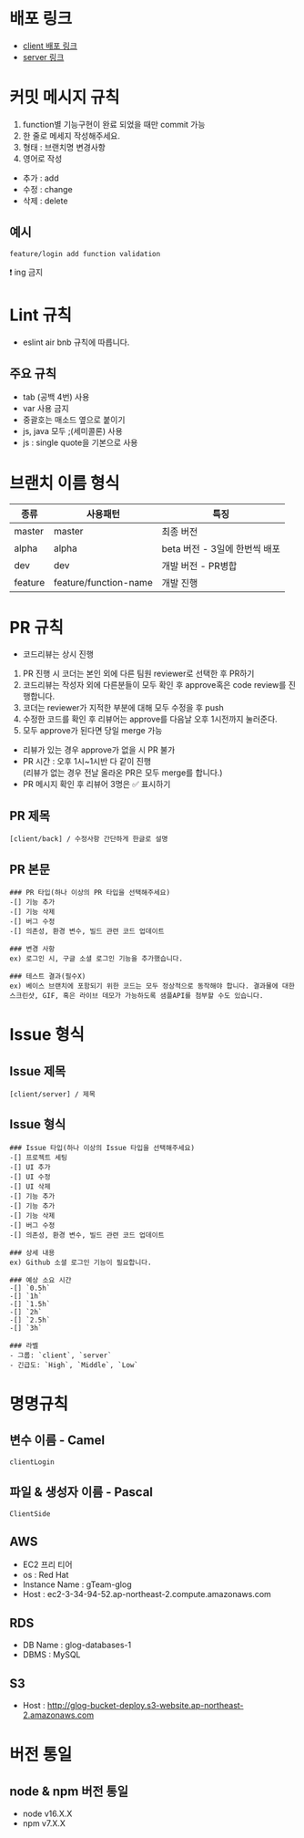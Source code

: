 # 배포 링크
* [client 배포 링크](http://glog-s3-bucket.s3-website.ap-northeast-2.amazonaws.com/)
* [server  링크](http://ec2-3-34-177-235.ap-northeast-2.compute.amazonaws.com:8080/login?from=%2F)

# 커밋 메시지 규칙
1. function별 기능구현이 완료 되었을 때만 commit 가능
2. 한 줄로 메세지 작성해주세요.
3. 형태 : 브랜치명 변경사항
4. 영어로 작성
- 추가 : add
- 수정 : change
- 삭제 : delete 
## 예시
```
feature/login add function validation
``` 
❗ ing 금지

# Lint 규칙
- eslint air bnb 규칙에 따릅니다.
## 주요 규칙
- tab (공백 4번) 사용
- var 사용 금지
- 중괄호는 매소드 옆으로 붙이기
- js, java 모두 ;(세미콜론) 사용
- js : single quote을 기본으로 사용

# 브랜치 이름 형식
|종류|사용패턴|특징|
|------|---|---|
|master|master|최종 버전|
|alpha|alpha|beta 버전 - 3일에 한번씩 배포|
|dev|dev|개발 버전 - PR병합|
|feature|feature/function-name|개발 진행|

# PR 규칙
- 코드리뷰는 상시 진행
1. PR 진행 시 코더는 본인 외에 다른 팀원 reviewer로 선택한 후 PR하기
2. 코드리뷰는 작성자 외에 다른분들이 모두 확인 후 approve혹은 code review를 진행합니다.
3. 코더는 reviewer가 지적한 부분에 대해 모두 수정을 후 push
4. 수정한 코드를 확인 후 리뷰어는 approve를 다음날 오후 1시전까지 눌러준다.
5. 모두 approve가 된다면 당일 merge 가능

- 리뷰가 있는 경우 approve가 없을 시 PR 불가
- PR 시간 : 오후 1시~1시반 다 같이 진행<br>
  (리뷰가 없는 경우 전날 올라온 PR은 모두 merge를 합니다.) 
- PR 메시지 확인 후 리뷰어 3명은 ✅ 표시하기

## PR 제목
```
[client/back] / 수정사항 간단하게 한글로 설명
```
## PR 본문
```
### PR 타입(하나 이상의 PR 타입을 선택해주세요)
-[] 기능 추가
-[] 기능 삭제
-[] 버그 수정
-[] 의존성, 환경 변수, 빌드 관련 코드 업데이트

### 변경 사항
ex) 로그인 시, 구글 소셜 로그인 기능을 추가했습니다.

### 테스트 결과(필수X)
ex) 베이스 브랜치에 포함되기 위한 코드는 모두 정상적으로 동작해야 합니다. 결과물에 대한 스크린샷, GIF, 혹은 라이브 데모가 가능하도록 샘플API를 첨부할 수도 있습니다.
```

# Issue 형식
## Issue 제목
```
[client/server] / 제목
```
## Issue 형식
```
### Issue 타입(하나 이상의 Issue 타입을 선택해주세요)
-[] 프로젝트 세팅
-[] UI 추가
-[] UI 수정
-[] UI 삭제
-[] 기능 추가
-[] 기능 추가
-[] 기능 삭제
-[] 버그 수정
-[] 의존성, 환경 변수, 빌드 관련 코드 업데이트

### 상세 내용
ex) Github 소셜 로그인 기능이 필요합니다.

### 예상 소요 시간
-[] `0.5h`
-[] `1h`
-[] `1.5h`
-[] `2h`
-[] `2.5h`
-[] `3h`

### 라벨
- 그룹: `client`, `server`
- 긴급도: `High`, `Middle`, `Low`

```

# 명명규칙
## 변수 이름 - Camel
```
clientLogin
```
## 파일 & 생성자 이름 - Pascal
```
ClientSide
```
## AWS
- EC2 프리 티어
- os : Red Hat
- Instance Name : gTeam-glog
- Host : ec2-3-34-94-52.ap-northeast-2.compute.amazonaws.com

## RDS
- DB Name :  glog-databases-1
- DBMS : MySQL

## S3
- Host : http://glog-bucket-deploy.s3-website.ap-northeast-2.amazonaws.com


# 버전 통일
## node & npm 버전 통일
- node v16.X.X
- npm v7.X.X
